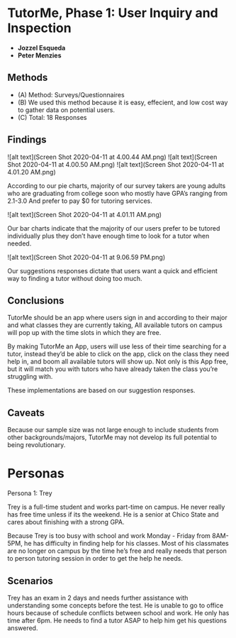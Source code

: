 # TutorMe, Phase 1: User Inquiry and Inspection

* **Jozzel Esqueda**
* **Peter Menzies**

## Methods

* (A) Method: Surveys/Questionnaires
* (B) We used this method because it is easy, effecient, and low cost way to gather data on potential users.
* (C) Total: 18 Responses

## Findings
![alt text](Screen Shot 2020-04-11 at 4.00.44 AM.png)
![alt text](Screen Shot 2020-04-11 at 4.00.50 AM.png)
![alt text](Screen Shot 2020-04-11 at 4.01.20 AM.png)

According to our pie charts, majority of our survey takers are young adults who are graduating from college soon who mostly have GPA’s ranging from 2.1-3.0 And prefer to pay $0 for tutoring services.

![alt text](Screen Shot 2020-04-11 at 4.01.11 AM.png)

Our bar charts indicate that the majority of our users prefer to be tutored individually plus they don’t have enough time to look for a tutor when needed.

![alt text](Screen Shot 2020-04-11 at 9.06.59 PM.png)

Our suggestions responses dictate that users want a quick and efficient way to finding a tutor without doing too much.

## Conclusions

TutorMe should be an app where users sign in and according to their major and what classes they are currently taking, All available tutors on campus will pop up with the time slots in which they are free. 

By making TutorMe an App, users will use less of their time searching for a tutor, instead they’d be able to click on the app, click on the class they need help in, and boom all available tutors will show up. Not only is this App free, but it will match you with tutors who have already taken the class you’re struggling with.

These implementations are based on our suggestion responses.

## Caveats

Because our sample size was not large enough to include students from other backgrounds/majors, TutorMe may not develop its full potential to being revolutionary.

# Personas

Persona 1: Trey

Trey is a full-time student and works part-time on campus. He never really has free time unless if its the weekend. He is a senior at Chico State and cares about finishing with a strong GPA. 

Because Trey is too busy with school and work Monday - Friday from 8AM-5PM, he has difficulty in finding help for his classes. Most of his classmates are no longer on campus by the time he’s free and really needs that person to person tutoring session in order to get the help he needs.

## Scenarios

Trey has an exam in 2 days and needs further assistance with understanding some concepts before the test. He is unable to go to office hours because of schedule conflicts between school and work. He only has time after 6pm. He needs to find a tutor ASAP to help him get his questions answered.


